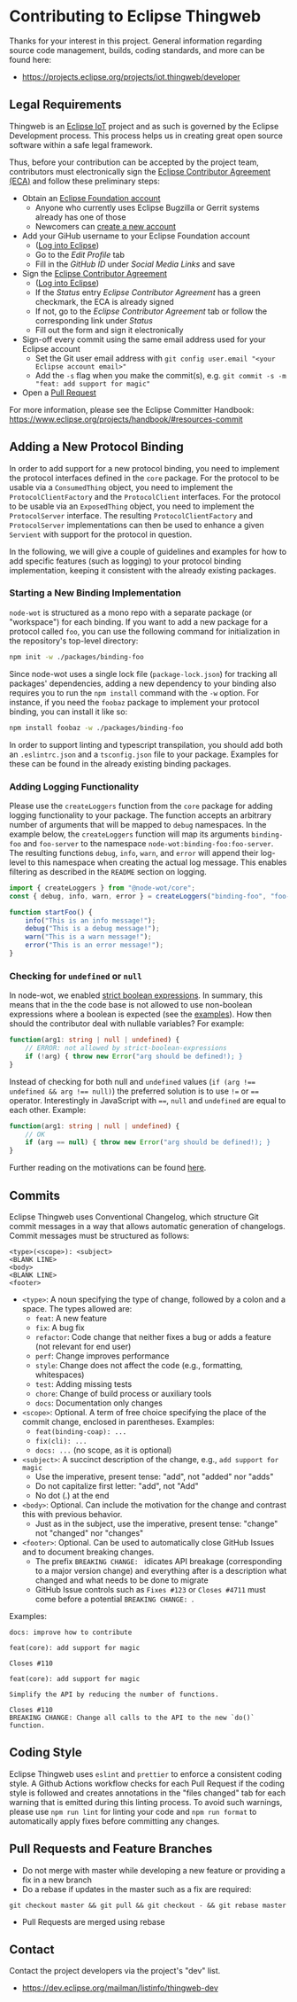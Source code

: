 # Contributing to Eclipse Thingweb

Thanks for your interest in this project. General information
regarding source code management, builds, coding standards, and
more can be found here:

-   https://projects.eclipse.org/projects/iot.thingweb/developer

## Legal Requirements

Thingweb is an [Eclipse IoT](https://iot.eclipse.org) project and as such is governed by the Eclipse Development process.
This process helps us in creating great open source software within a safe legal framework.

Thus, before your contribution can be accepted by the project team, contributors must electronically sign the [Eclipse Contributor Agreement (ECA)](http://www.eclipse.org/legal/ECA.php) and follow these preliminary steps:

-   Obtain an [Eclipse Foundation account](https://accounts.eclipse.org/)
    -   Anyone who currently uses Eclipse Bugzilla or Gerrit systems already has one of those
    -   Newcomers can [create a new account](https://accounts.eclipse.org/user/register?destination=user)
-   Add your GiHub username to your Eclipse Foundation account
    -   ([Log into Eclipse](https://accounts.eclipse.org/))
    -   Go to the _Edit Profile_ tab
    -   Fill in the _GitHub ID_ under _Social Media Links_ and save
-   Sign the [Eclipse Contributor Agreement](http://www.eclipse.org/legal/ECA.php)
    -   ([Log into Eclipse](https://accounts.eclipse.org/))
    -   If the _Status_ entry _Eclipse Contributor Agreement_ has a green checkmark, the ECA is already signed
    -   If not, go to the _Eclipse Contributor Agreement_ tab or follow the corresponding link under _Status_
    -   Fill out the form and sign it electronically
-   Sign-off every commit using the same email address used for your Eclipse account
    -   Set the Git user email address with `git config user.email "<your Eclipse account email>"`
    -   Add the `-s` flag when you make the commit(s), e.g. `git commit -s -m "feat: add support for magic"`
-   Open a [Pull Request](https://github.com/eclipse-thingweb/node-wot/pulls)

For more information, please see the Eclipse Committer Handbook:
https://www.eclipse.org/projects/handbook/#resources-commit

## Adding a New Protocol Binding

In order to add support for a new protocol binding, you need to implement the protocol interfaces defined in the `core` package.
For the protocol to be usable via a `ConsumedThing` object, you need to implement the `ProtocolClientFactory` and the `ProtocolClient` interfaces.
For the protocol to be usable via an `ExposedThing` object, you need to implement the `ProtocolServer` interface.
The resulting `ProtocolClientFactory` and `ProtocolServer` implementations can then be used to enhance a given `Servient` with support for the protocol in question.

<!-- TODO: Add more instructions and guidelines -->

In the following, we will give a couple of guidelines and examples for how to add specific features (such as logging) to your protocol binding implementation, keeping it consistent with the already existing packages.

### Starting a New Binding Implementation

`node-wot` is structured as a mono repo with a separate package (or "workspace") for each binding.
If you want to add a new package for a protocol called `foo`, you can use the following command for initialization in the repository's top-level directory:

```sh
npm init -w ./packages/binding-foo
```

Since node-wot uses a single lock file (`package-lock.json`) for tracking all packages' dependencies, adding a new dependency to your binding also requires you to run the `npm install` command with the `-w` option.
For instance, if you need the `foobaz` package to implement your protocol binding, you can install it like so:

```sh
npm install foobaz -w ./packages/binding-foo
```

In order to support linting and typescript transpilation, you should add both an `.eslintrc.json` and a `tsconfig.json` file to your package.
Examples for these can be found in the already existing binding packages.

<!-- TODO: Mention npm scripts -->

### Adding Logging Functionality

Please use the `createLoggers` function from the `core` package for adding logging functionality to your package.
The function accepts an arbitrary number of arguments that will be mapped to `debug` namespaces.
In the example below, the `createLoggers` function will map its arguments `binding-foo` and `foo-server` to the namespace `node-wot:binding-foo:foo-server`.
The resulting functions `debug`, `info`, `warn`, and `error` will append their log-level to this namespace when creating the actual log message.
This enables filtering as described in the `README` section on logging.

```ts
import { createLoggers } from "@node-wot/core";
const { debug, info, warn, error } = createLoggers("binding-foo", "foo-server");

function startFoo() {
    info("This is an info message!");
    debug("This is a debug message!");
    warn("This is a warn message!");
    error("This is an error message!");
}
```

### Checking for `undefined` or `null`

In node-wot, we enabled [strict boolean expressions](https://typescript-eslint.io/rules/strict-boolean-expressions/). In summary, this means that in the
the code base is not allowed to use non-boolean expressions where a boolean is expected (see the [examples](https://typescript-eslint.io/rules/strict-boolean-expressions/#examples)).
How then should the contributor deal with nullable variables? For example:

```ts
function(arg1: string | null | undefined) {
    // ERROR: not allowed by strict-boolean-expressions
    if (!arg) { throw new Error("arg should be defined!); }
}
```

Instead of checking for both null and `undefined` values (`if (arg !== undefined && arg !== null)`) the preferred solution is to use `!=` or `==` operator. Interestingly in JavaScript
with `==`, `null` and `undefined` are equal to each other. Example:

```ts
function(arg1: string | null | undefined) {
    // OK
    if (arg == null) { throw new Error("arg should be defined!); }
}
```

Further reading on the motivations can be found [here](https://basarat.gitbook.io/typescript/recap/null-undefined#checking-for-either).

## Commits

Eclipse Thingweb uses Conventional Changelog, which structure Git commit messages in a way that allows automatic generation of changelogs.
Commit messages must be structured as follows:

```
<type>(<scope>): <subject>
<BLANK LINE>
<body>
<BLANK LINE>
<footer>
```

-   `<type>`: A noun specifying the type of change, followed by a colon and a space. The types allowed are:
    -   `feat`: A new feature
    -   `fix`: A bug fix
    -   `refactor`: Code change that neither fixes a bug or adds a feature (not relevant for end user)
    -   `perf`: Change improves performance
    -   `style`: Change does not affect the code (e.g., formatting, whitespaces)
    -   `test`: Adding missing tests
    -   `chore`: Change of build process or auxiliary tools
    -   `docs`: Documentation only changes
-   `<scope>`: Optional. A term of free choice specifying the place of the commit change, enclosed in parentheses. Examples:
    -   `feat(binding-coap): ...`
    -   `fix(cli): ...`
    -   `docs: ...` (no scope, as it is optional)
-   `<subject>`: A succinct description of the change, e.g., `add support for magic`
    -   Use the imperative, present tense: "add", not "added" nor "adds"
    -   Do not capitalize first letter: "add", not "Add"
    -   No dot (.) at the end
-   `<body>`: Optional. Can include the motivation for the change and contrast this with previous behavior.
    -   Just as in the subject, use the imperative, present tense: "change" not "changed" nor "changes"
-   `<footer>`: Optional. Can be used to automatically close GitHub Issues and to document breaking changes.
    -   The prefix `BREAKING CHANGE: ` idicates API breakage (corresponding to a major version change) and everything after is a description what changed and what needs to be done to migrate
    -   GitHub Issue controls such as `Fixes #123` or `Closes #4711` must come before a potential `BREAKING CHANGE: `.

Examples:

```
docs: improve how to contribute
```

```
feat(core): add support for magic

Closes #110
```

```
feat(core): add support for magic

Simplify the API by reducing the number of functions.

Closes #110
BREAKING CHANGE: Change all calls to the API to the new `do()` function.
```

## Coding Style

Eclipse Thingweb uses `eslint` and `prettier` to enforce a consistent coding style.
A Github Actions workflow checks for each Pull Request if the coding style is followed and creates annotations in the "files changed" tab for each warning that is emitted during this linting process.
To avoid such warnings, please use `npm run lint` for linting your code and `npm run format` to automatically apply fixes before committing any changes.

## Pull Requests and Feature Branches

-   Do not merge with master while developing a new feature or providing a fix in a new branch
-   Do a rebase if updates in the master such as a fix are required:

```
git checkout master && git pull && git checkout - && git rebase master
```

-   Pull Requests are merged using rebase

## Contact

Contact the project developers via the project's "dev" list.

-   https://dev.eclipse.org/mailman/listinfo/thingweb-dev
